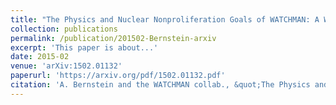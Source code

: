 ```yaml
---
title: "The Physics and Nuclear Nonproliferation Goals of WATCHMAN: A WATer CHerenkov Monitor for ANtineutrinos"
collection: publications
permalink: /publication/201502-Bernstein-arxiv
excerpt: 'This paper is about...'
date: 2015-02
venue: 'arXiv:1502.01132'
paperurl: 'https://arxiv.org/pdf/1502.01132.pdf'
citation: 'A. Bernstein and the WATCHMAN collab., &quot;The Physics and Nuclear Nonproliferation Goals of WATCHMAN: A WATer CHerenkov Monitor for ANtineutrinos&quot; <i>arXiv:1502.01132</i>, Feb. 2015.'
---
```


<!--

This paper is about ...

[Download paper here](https://arxiv.org/pdf/1502.01132.pdf)

Recommended citation: A. Bernstein and the WATCHMAN collab., &quot;The Physics and Nuclear Nonproliferation Goals of WATCHMAN: A WATer CHerenkov Monitor for ANtineutrinos&quot; <i>arXiv:1502.01132</i>, Feb. 2015

-->
